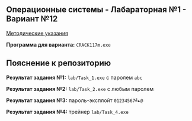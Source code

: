 ## Операционные системы - Лабараторная №1 - Вариант №12

[Методические указания](https://github.com/eeeeagle/OS_1/files/9845167/Guide.pdf)

__Программа для варианта:__ `CRACK117m.exe`

## Пояснение к репозиторию

__Результат задания №1:__ `lab/Task_1.exe` с паролем `abc`

__Результат задания №2:__ `lab/Task_2.exe` с любым паролем

__Результат задания №3:__ пароль-эксплойт `01234567╝►@`

__Результат задания №4:__ трейнер `lab/Task_4.exe`

